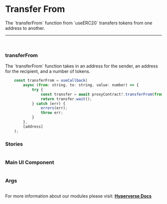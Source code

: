 # Transfer From

<p> The `transferFrom` function from `useERC20` transfers tokens from one address to another. </p>

---

<br>

### transferFrom

<p> The `transferFrom` function takes in an address for the sender, an address for the recipient, and a number of tokens. </p>

```jsx
	const transferFrom = useCallback(
		async (from: string, to: string, value: number) => {
			try {
				const transfer = await proxyContract?.transferFrom(from, to, value);
				return transfer.wait();
			} catch (err) {
				errors(err);
				throw err;
			}
		},
		[address]
	);
```

### Stories

```jsx

```

### Main UI Component

```jsx

```

### Args

```jsx

```

For more information about our modules please visit: [**Hyperverse Docs**](https://docs.hyperverse.dev)
